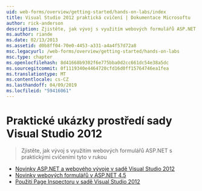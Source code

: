 ```yaml
---
uid: web-forms/overview/getting-started/hands-on-labs/index
title: Visual Studio 2012 praktická cvičení | Dokumentace Microsoftu
author: rick-anderson
description: Zjistěte, jak vývoj s využitím webových formulářů ASP.NET s praktickými cvičeními tyto v rukou
ms.author: riande
ms.date: 02/13/2013
ms.assetid: d0b8ff04-70e0-4453-a331-a4a4f57d72a8
msc.legacyurl: /web-forms/overview/getting-started/hands-on-labs
msc.type: chapter
ms.openlocfilehash: 8d41668b9302f6e775bba0d2cc661dc54e38a5dc
ms.sourcegitcommit: 0f1119340e4464720cfd16d0ff15764746ea1fea
ms.translationtype: MT
ms.contentlocale: cs-CZ
ms.lasthandoff: 04/09/2019
ms.locfileid: "59416061"
---
```

# <a name="visual-studio-2012-hands-on-labs"></a>Praktické ukázky prostředí sady Visual Studio 2012

> Zjistěte, jak vývoj s využitím webových formulářů ASP.NET s praktickými cvičeními tyto v rukou


- [Novinky ASP.NET a webového vývoje v sadě Visual Studio 2012](whats-new-in-aspnet-and-web-development-in-visual-studio-2012.md)
- [Novinky webových formulářů v ASP.NET 4.5](whats-new-in-web-forms-in-aspnet-45.md)
- [Použití Page Inspectoru v sadě Visual Studio 2012](using-page-inspector-in-visual-studio-2012.md)
